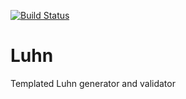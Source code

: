 [![Build Status](https://travis-ci.org/tankfairies/luhn.svg?branch=master)](https://travis-ci.org/tankfairies/luhn)
# Luhn
Templated Luhn generator and validator
